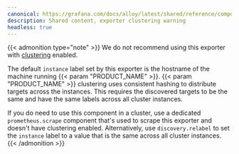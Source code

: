 ```yaml
---
canonical: https://grafana.com/docs/alloy/latest/shared/reference/components/exporter-clustering-warning/
description: Shared content, exporter clustering warning
headless: true
---
```


{{< admonition type="note" >}}
We do not recommend using this exporter with [clustering](../../../../get-started/clustering/) enabled.

The default `instance` label set by this exporter is the hostname of the machine running {{< param "PRODUCT_NAME" >}}.
{{< param "PRODUCT_NAME" >}} clustering uses consistent hashing to distribute targets across the instances.
This requires the discovered targets to be the same and have the same labels across all cluster instances.

If you do need to use this component in a cluster, use a dedicated `prometheus.scrape` component that's used to scrape
this exporter and doesn't have clustering enabled. Alternatively, use `discovery.relabel` to set the `instance` label to a
value that is the same across all cluster instances.
{{< /admonition >}}
